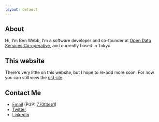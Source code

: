 ```yaml
---
layout: default
---
```


## About

Hi, I'm Ben Webb, I'm a software developer and co-founder at [Open Data Services Co-operative](http://opendataservices.coop/), and currently based in Tokyo.

## This website

There's very little on this website, but I hope to re-add more soon. For now you can still view the [old site](old.html).


## Contact Me

* [Email](mailto:ben@bjwebb.co.uk) (PGP: [770f4eb1](https://bjwebb.co.uk/files/key.asc))
* [Twitter](http://twitter.com/bjwebb67)
* [LinkedIn](http://uk.linkedin.com/in/bjwebb)
